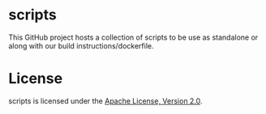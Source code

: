 # scripts

This GitHub project hosts a collection of scripts to be use as standalone or along with our build instructions/dockerfile.

# License

scripts is licensed under the [Apache License, Version 2.0](http://www.apache.org/licenses/LICENSE-2.0).
